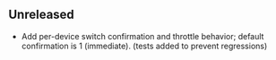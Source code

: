 ## Unreleased

- Add per-device switch confirmation and throttle behavior; default confirmation is 1 (immediate).  (tests added to prevent regressions)
